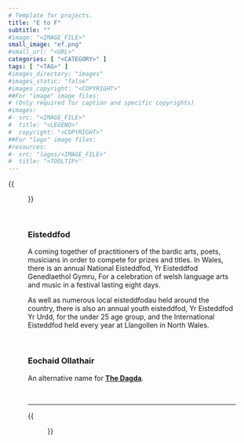 ```yaml
---
# Template for projects.
title: "E to F"
subtitle: ""
#image: "<IMAGE_FILE>"
small_image: "ef.png"
#small_url: "<URL>"
categories: [ "<CATEGORY>" ]
tags: [ "<TAG>" ]
#images_directory; "images"
#images_static: "false"
#images_copyright: "<COPYRIGHT>"
##For "image" image files:
# (Only required for caption and specific copyrights)
#images:
#- src: "<IMAGE_FILE>"
#  title: "<LEGEND>"
#  copyright: "<COPYRIGHT>"
##For "logo" image files:
#resources:
#- src: "logos/<IMAGE_FILE>"
#  title: "<TOOLTIP>"
---
```

{{<figure src = "images/e.png">}}  

<br>

### Eisteddfod  

A coming together of practitioners of the bardic arts, poets, musicians in order to compete for prizes and titles. In Wales, there is an annual National Eisteddfod, Yr Eisteddfod Genedlaethol Gymru, For a celebration of welsh language arts and music in a festival lasting eight days.  

As well as numerous local eisteddfodau held around the country, there is also an annual youth eisteddfod, Yr Eisteddfod Yr Urdd, for the under 25 age group, and the International Eisteddfod held every year at Llangollen in North Wales.  

<br>

### Eochaid Ollathair  

An alternative name for **[The Dagda](folklore/glossary/cd/)**.  

<br> 

---



{{<figure src = "images/f.png">}}

